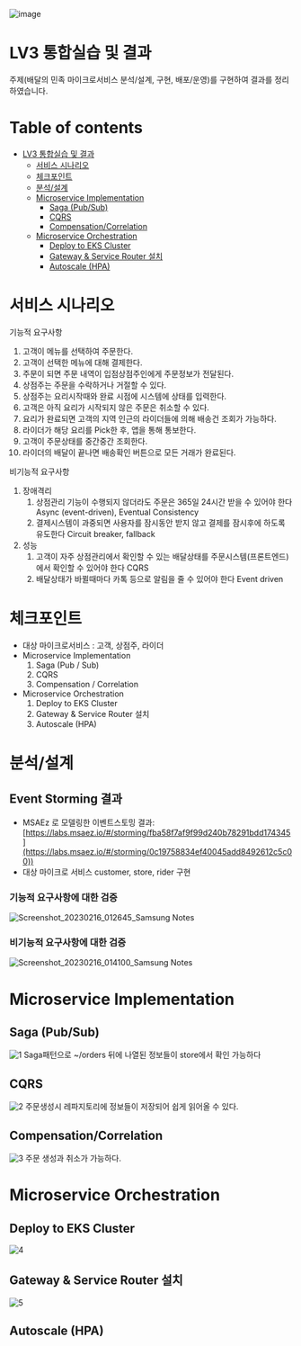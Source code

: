 
![image](https://user-images.githubusercontent.com/487999/79708354-29074a80-82fa-11ea-80df-0db3962fb453.png)

# LV3 통합실습 및 결과

주제(배달의 민족 마이크로서비스 분석/설계, 구현, 배포/운영)를 구현하여 결과를 정리하였습니다.



# Table of contents

- [LV3 통합실습 및 결과](#lv3-통합실습-및-결과)
  - [서비스 시나리오](#서비스-시나리오)
  - [체크포인트](#체크포인트)
  - [분석/설계](#분석설계)
  - [Microservice Implementation](#microservice-implementation)
    - [Saga (Pub/Sub)](#saga-pubsub)
    - [CQRS](#cqrs)
    - [Compensation/Correlation](#compensationcorrelation)
  - [Microservice Orchestration](#microservice-orchestration)
    - [Deploy to EKS Cluster](#deploy-to-eks-cluster)
    - [Gateway & Service Router 설치](#gateway--service-router-설치)
    - [Autoscale (HPA)](#autoscale-hpa)

# 서비스 시나리오

기능적 요구사항
1. 고객이 메뉴를 선택하여 주문한다.
2. 고객이 선택한 메뉴에 대해 결제한다.
3. 주문이 되면 주문 내역이 입점상점주인에게 주문정보가 전달된다.
4. 상점주는 주문을 수락하거나 거절할 수 있다.
5. 상점주는 요리시작때와 완료 시점에 시스템에 상태를 입력한다.
6. 고객은 아직 요리가 시작되지 않은 주문은 취소할 수 있다.
7. 요리가 완료되면 고객의 지역 인근의 라이더들에 의해 배송건 조회가 가능하다.
8. 라이더가 해당 요리를 Pick한 후, 앱을 통해 통보한다.
9. 고객이 주문상태를 중간중간 조회한다.
10. 라이더의 배달이 끝나면 배송확인 버튼으로 모든 거래가 완료된다.


비기능적 요구사항
1. 장애격리
    1. 상점관리 기능이 수행되지 않더라도 주문은 365일 24시간 받을 수 있어야 한다  Async (event-driven), Eventual Consistency
    2. 결제시스템이 과중되면 사용자를 잠시동안 받지 않고 결제를 잠시후에 하도록 유도한다  Circuit breaker, fallback
2. 성능
    1. 고객이 자주 상점관리에서 확인할 수 있는 배달상태를 주문시스템(프론트엔드)에서 확인할 수 있어야 한다  CQRS
    2. 배달상태가 바뀔때마다 카톡 등으로 알림을 줄 수 있어야 한다  Event driven



# 체크포인트
- 대상 마이크로서비스 : 고객, 상점주, 라이더
- Microservice Implementation
    1. Saga (Pub / Sub)
    2. CQRS
    3. Compensation / Correlation
- Microservice Orchestration
    1. Deploy to EKS Cluster
    2. Gateway & Service Router 설치
    3. Autoscale (HPA)



# 분석/설계

## Event Storming 결과
* MSAEz 로 모델링한 이벤트스토밍 결과:  [https://labs.msaez.io/#/storming/fba58f7af9f99d240b78291bdd174345](https://labs.msaez.io/#/storming/0c19758834ef40045add8492612c5c00))
* 대상 마이크로 서비스 customer, store, rider 구현

### 기능적 요구사항에 대한 검증

![Screenshot_20230216_012645_Samsung Notes](https://user-images.githubusercontent.com/125227422/219297514-ae45723a-7afc-46d7-b3f1-d3d562b422a8.jpg)


### 비기능적 요구사항에 대한 검증

![Screenshot_20230216_014100_Samsung Notes](https://user-images.githubusercontent.com/125227422/219297631-e184c6b6-2b3e-49e2-a13c-279461de8234.jpg)



# Microservice Implementation

## Saga (Pub/Sub)
![1](https://user-images.githubusercontent.com/125227422/219299686-9099ada1-8420-4ea2-a6c8-c00ae2dbbef2.png)
Saga패턴으로 ~/orders 뒤에 나열된 정보들이 store에서 확인 가능하다


## CQRS
![2](https://user-images.githubusercontent.com/125227422/219300387-e9e16f43-9080-4604-9e49-083dd059d6b6.png)
주문생성시 레파지토리에 정보들이 저장되어 쉽게 읽어올 수 있다.

## Compensation/Correlation
![3](https://user-images.githubusercontent.com/125227422/219302530-4b434ac1-f62e-4f37-a18f-ae91f88db59f.png)
주문 생성과 취소가 가능하다.


# Microservice Orchestration

## Deploy to EKS Cluster
![4](https://user-images.githubusercontent.com/125227422/219309360-48e6154c-20e2-4954-b76e-c368b9c11e51.png)

## Gateway & Service Router 설치
![5](https://user-images.githubusercontent.com/125227422/219309450-2083dd28-0da1-4111-9bb7-39c3cd867dde.png)

## Autoscale (HPA)
